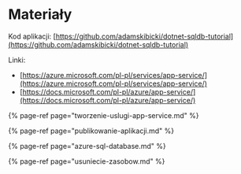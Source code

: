 # Materiały

Kod aplikacji: [https://github.com/adamskibicki/dotnet-sqldb-tutorial](https://github.com/adamskibicki/dotnet-sqldb-tutorial)

Linki:

* [https://azure.microsoft.com/pl-pl/services/app-service/](https://azure.microsoft.com/pl-pl/services/app-service/)
* [https://docs.microsoft.com/pl-pl/azure/app-service/](https://docs.microsoft.com/pl-pl/azure/app-service/)

{% page-ref page="tworzenie-uslugi-app-service.md" %}

{% page-ref page="publikowanie-aplikacji.md" %}

{% page-ref page="azure-sql-database.md" %}

{% page-ref page="usuniecie-zasobow.md" %}

